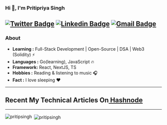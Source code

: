 
### Hi 👋, I'm Pritipriya Singh 
[![Twitter Badge](https://img.shields.io/badge/-Pritipriya_Singh-1ca0f1?style=flat-square&logo=twitter&logoColor=white&link=https://twitter.com/pritisinghhhh)](https://twitter.com/pritisinghhhh)  [![Linkedin Badge](https://img.shields.io/badge/-Pritipriya_Singh-blue?style=flat-square&logo=Linkedin&logoColor=white&link=https://https://www.linkedin.com/in/pritipsingh//)](https://www.linkedin.com/in/pritipsingh/) [![Gmail Badge](https://img.shields.io/badge/-Pritipriya_Singh-c14438?style=flat-square&logo=Gmail&logoColor=white&link=mailto:mail2pritipriya@gmail.com)](mailto:mail2pritipriya@gmail.com)
---------------------------------------------------------------------------------------------------------------------------------------------------------------------------------
### About

-  **Learning :** Full-Stack Development | Open-Source | DSA | Web3 (Solidity)  :zap:
-  **Languages :** Go(learning), JavaScript :fire:
-  **Framework:** React, NextJS, TS
-  **Hobbies :** Reading & listening to music :headphones:
-  **Fact :** I love sleeping :heart: 

---------------------------------------------------------------------------------------------------------------------------------------------------------------------------------

## Recent My Technical Articles On<a href="https://hashnode.com/@pritisingh"> Hashnode</a>  
---------------------------------------------------------------------------------------------------------------------------------------------------------------------------------
<span>&nbsp;<img align="center" src="https://github-readme-stats.vercel.app/api?username=pritipsingh&show_icons=true&locale=en" alt="pritipsingh" /></span>
<span><img align="left" src="https://github-readme-stats.vercel.app/api/top-langs?username=pritipsingh&show_icons=true&locale=en&layout=compact" alt="pritipsingh" /></span>



